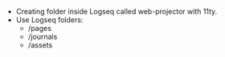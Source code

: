 - Creating folder inside Logseq called web-projector with 11ty.
- Use Logseq folders:
	- /pages
	- /journals
	- /assets